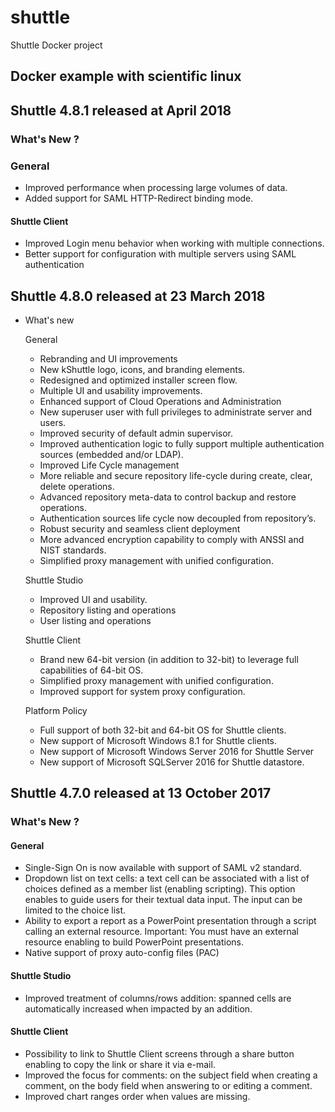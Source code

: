 # shuttle
Shuttle Docker project

## Docker example with scientific linux


## Shuttle 4.8.1 released at April 2018

### What's New ?

### General
- Improved performance when processing large volumes of data.
- Added support for SAML HTTP-Redirect binding mode.
#### Shuttle Client
- Improved Login menu behavior when working with multiple connections.
- Better support for configuration with multiple servers using SAML authentication

## Shuttle 4.8.0 released at 23 March 2018

- What's new

  General
    - Rebranding and UI improvements
    - New kShuttle logo, icons, and branding elements.
    - Redesigned and optimized installer screen flow.
    - Multiple UI and usability improvements.
    - Enhanced support of Cloud Operations and Administration
    - New superuser user with full privileges to administrate server and users.
    - Improved security of default admin supervisor.
    - Improved authentication logic to fully support multiple authentication sources (embedded and/or LDAP).
    - Improved Life Cycle management
    - More reliable and secure repository life-cycle during create, clear, delete operations.
    - Advanced repository meta-data to control backup and restore operations.
    - Authentication sources life cycle now decoupled from repository’s.
    - Robust security and seamless client deployment
    - More advanced encryption capability to comply with ANSSI and NIST standards.
    - Simplified proxy management with unified configuration.

  Shuttle Studio
    - Improved UI and usability.
    - Repository listing and operations
    - User listing and operations

  Shuttle Client
    - Brand new 64-bit version (in addition to 32-bit) to leverage full capabilities of 64-bit OS.
    - Simplified proxy management with unified configuration.
    - Improved support for system proxy configuration.

  Platform Policy
  - Full support of both 32-bit and 64-bit OS for Shuttle clients.
  - New support of Microsoft Windows 8.1 for Shuttle clients.
  - New support of Microsoft Windows Server 2016 for Shuttle Server
  - New support of Microsoft SQLServer 2016 for Shuttle datastore.
  

## Shuttle 4.7.0 released at 13 October 2017

### What's New ?

#### General

- Single-Sign On is now available with support of SAML v2 standard.
- Dropdown list on text cells: a text cell can be associated with a list of choices defined as a member list (enabling scripting). This option enables to guide users for their textual data input. The input can be limited to the choice list.
- Ability to export a report as a PowerPoint presentation through a script calling an external resource.
Important: You must have an external resource enabling to build PowerPoint presentations.
- Native support of proxy auto-config files (PAC)

#### Shuttle Studio
- Improved treatment of columns/rows addition: spanned cells are automatically increased when impacted by an addition.
#### Shuttle Client
- Possibility to link to Shuttle Client screens through a share button enabling to copy the link or share it via e-mail.
- Improved the focus for comments: on the subject field when creating a comment, on the body field when answering to or editing a comment.
- Improved chart ranges order when values are missing.


